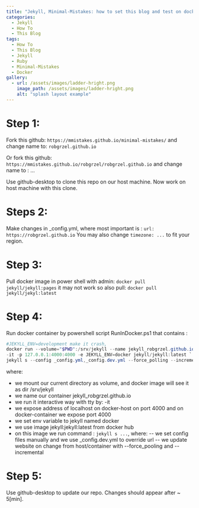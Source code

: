 ```yaml
---
title: "Jekyll, Minimal-Mistakes: how to set this blog and test on docker"
categories:
  - Jekyll
  - How To
  - This Blog
tags:
  - How To
  - This Blog
  - Jekyll
  - Ruby
  - Minimal-Mistakes
  - Docker
gallery:
  - url: /assets/images/ladder-hright.png
    image_path: /assets/images/ladder-hright.png
    alt: "splash layout example"
---
```


# Step 1:

Fork this github: `https://mmistakes.github.io/minimal-mistakes/`
and change name to: `robgrzel.github.io`

Or fork this github: `https://mmistakes.github.io/robgrzel/robgrzel.github.io`
and change name to : ...

Use github-desktop to clone this repo on our host machine.
Now work on host machine with this clone.

# Steps 2:

Make changes in _config.yml, where most important is : `url: https://robgrzel.github.io`
You may also change `timezone: ...` to fit your region.

# Step 3:

Pull docker image in power shell with admin: `docker pull jekyll/jekyll:pages`
it may not work so also pull: `docker pull jekyll/jekyl:latest`

# Step 4:

Run docker container by powershell script RunInDocker.ps1 that contains : 


```powershell
#JEKYLL_ENV=development make it crash,
docker run --volume="$PWD":/srv/jekyll --name jekyll_robgrzel.github.io `
-it -p 127.0.0.1:4000:4000 -e JEKYLL_ENV=docker jekyll/jekyll:latest `
jekyll s --config _config.yml,_config.dev.yml --force_polling --incrementall
```

where:
- we mount our current directory as volume, and docker image will see it as dir /srv/jekyll
- we name our container jekyll_robgrzel.github.io
- we run it interactive way with tty by: -it
- we expose address of localhost on docker-host on port 4000 and on docker-container we expose port 4000
- we set env variable to jekyll named docker
- we use image jekyll:jekyll:latest from docker hub
- on this image we run command : `jekyll s ...`, where:
-- we set config files manually and we use _config.dev.yml to override url
-- we update website on change from host/container with --force_pooling and --incremental

# Step 5:

Use github-desktop to update our repo. Changes should appear after ~ 5[min].

